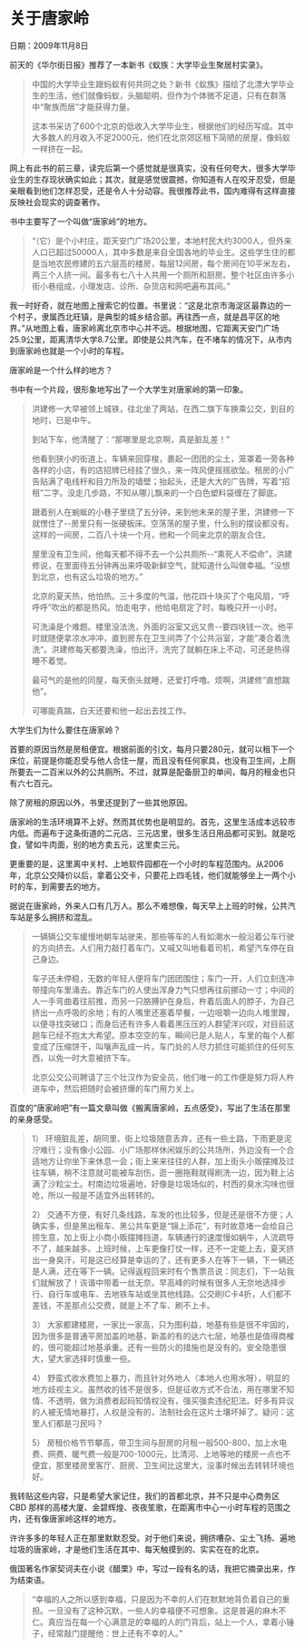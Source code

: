 # 关于唐家岭

日期：2009年11月8日

前天的《华尔街日报》推荐了一本新书《蚁族：大学毕业生聚居村实录》。

> 中国的大学毕业生跟蚂蚁有何共同之处？新书《蚁族》描绘了北漂大学毕业生的生活，他们就像蚂蚁，头脑聪明，但作为个体微不足道，只有在群落中“聚族而居”才能获得力量。
>
> 这本书采访了600个北京的低收入大学毕业生，根据他们的经历写成。其中大多数人的月收入不足2000元，他们在北京郊区租下简陋的房屋，像蚂蚁一样挤在一起。

网上有此书的前三章，读完后第一个感觉就是很真实，没有任何夸大，很多大学毕业生的生存现状确实如此；其次，就是感觉很震撼，你知道有人在咬牙忍受，但是亲眼看到他们怎样忍受，还是令人十分动容。我很推荐此书，国内难得有这样直接反映社会现实的调查著作。

书中主要写了一个叫做“唐家岭”的地方。

> “（它）是个小村庄，距天安门广场20公里，本地村民大约3000人，但外来人口已超过50000人，其中多数是来自全国各地的毕业生。这些学生住的都是当地农民修建的五六层高的楼房，每层12间房，每个房间在10平米左右，两三个人挤一间。最多有七八十人共用一个厕所和厨房。整个社区由许多小街小巷组成，小理发店、诊所、杂货店和网吧遍布其间。”

我一时好奇，就在地图上搜索它的位置。书里说：“这是北京市海淀区最靠边的一个村子，隶属西北旺镇，是典型的城乡结合部。再往西一点，就是昌平区的地界。”从地图上看，唐家岭离北京市中心并不远。根据地图，它距离天安门广场25.9公里，距离清华大学8.7公里。即使是公共汽车，在不堵车的情况下，从市内到唐家岭也就是一个小时的车程。

唐家岭是一个什么样的地方？

书中有一个片段，很形象地写出了一个大学生对唐家岭的第一印象。
> 洪建修一大早被领上城铁，往北坐了两站，在西二旗下车换乘公交，到目的地时，已是中午。
>
> 到站下车，他清醒了：“那哪里是北京啊，真是脏乱差！”
>
> 他看到狭小的街道上，车辆来回穿梭，裹起一团团的尘土，笼罩着一旁各种各样的小店，有的店招牌已经挂了很久，来一阵风便摇摇欲坠。租房的小广告贴满了电线杆和目力所及的墙壁；抬起头，还是大大的广告牌，写着“招租”二字。没走几步路，不知从哪儿飘来的一个白色塑料袋缠在了脚底。
>
> 跟着别人在蜿蜒的小巷子里绕了五分钟，来到他未来的屋子里，洪建修一下就愣住了--房里只有一张硬板床。空荡荡的屋子里，什么别的摆设都没有。这样的一间房，二百八十块一个月，他和一个同来北京的朋友合住。
>
> 屋里没有卫生间，他每天都不得不去一个公共厕所--“熏死人不偿命”，洪建修说，在里面待五分钟再出来呼吸新鲜空气，就知道什么叫做幸福。“没想到北京，也有这么垃圾的地方。”
>
> 北京的夏天热，他怕热。三十多度的气温，他花四十块买了个电风扇，“呼呼呼”吹出的都是热风。怕走电字，他给电扇定了时，每晚只开一小时。
>
> 可洗澡是个难题。楼里没法洗，外面的浴室又远又贵--要四块钱一次。他平时就随便拿凉水冲冲，直到房东在卫生间弄了个公共浴室，才能”凑合着洗洗“。洪建修每天都要洗澡，怕出汗，洗完了就躺在床上不动，可还是热得睡不着觉。
>
> 最可气的是他的同屋，每天倒头就睡，还爱打呼噜。烦啊，洪建修“直想踹他”。
>
> 可哪能真踹，白天还要和他一起出去找工作。

大学生们为什么要住在唐家岭？

首要的原因当然是房租便宜。根据前面的引文，每月只要280元，就可以租下一个床位，前提是你能忍受与他人合住一屋，而且没有任何家具，也没有卫生间，上厕所要去一二百米以外的公共厕所。不过，就算是配备厨卫的单间，每月的租金也只有六七百元。

除了房租的原因以外，书里还提到了一些其他原因。

唐家岭的生活环境算不上好。然而其优势也是明显的。首先，这里生活成本远较市内低。而遍布于这条街道的二元店、三元店里，很多生活日用品都可买到。就是吃食，譬如牛肉面，别的地方卖五元，这里卖三元。

更重要的是，这里离中关村、上地软件园都在一个小时的车程范围内。从2006年，北京公交降价以后，拿着公交卡，只要花上四毛钱，他们就能够坐上一两个小时的车，到需要去的地方。

据说在唐家岭，外来人口有几万人。那么不难想像，每天早上上班的时候，公共汽车站是多么拥挤和混乱。

> 一辆辆公交车缓慢地朝车站驶来，那些等车的人有如潮水一般沿着公车行驶的方向挤去。人们用力敲打着车门，又喊又叫地看着司机，希望汽车停在自己身边。
>
> 车子还未停稳，无数的年轻人便将车门团团围住；车门一开，人们立刻连冲带撞向车里涌去。靠近车门的人使出浑身力气只想再往前挪动一寸；中间的人一手弯曲着往前推，而另一只胳膊护在身后，杵着后面人的脖子，为自己挤出一点呼吸的余地；有的人嘴里还塞着早餐，一边咀嚼一边向人堆里蹭，以便寻找突破口；而身后还有许多人看着黑压压的人群望洋兴叹，对目前这趟车已经不抱太大希望。原本空空的车，瞬间已是人贴人，车里的每个人都变成了压缩饼干，叫嚷声乱成一片。车门处的人尽力抓住可能抓住的任何东西，以免一时大意被挤下车。
>
> 北京公交公司聘请了三个壮汉作为安全员，他们唯一的工作便是努力将人杵进车中，然后把随时会被挤爆的车门用力关上。

百度的“唐家岭吧”有一篇文章叫做《搬离唐家岭，五点感受》，写出了生活在那里的亲身感受。

> 1） 环境脏乱差，胡同里、街上垃圾随意丢弃，还有一些土路，下雨更是泥泞难行；没有像小公园、小广场那样休闲娱乐的公共场所，外边没有一个合适地方让你坐下来休息一会；街上来来往往的人群，加上街头小贩摆摊及过往车辆，稍不注意就可能被车刮伤，逛一圈拖鞋就得刷洗一边，因为鞋上沾满了沙粒尘土。村南边垃圾遍地，好像是垃圾场似的，村西的臭水沟味也很呛，所以一般是不适宜外出转转的。
>
> 2） 交通不方便，有好几条线路，车发的也比较多，但是还是很不方便；人确实多，但是黑出租车、黑公共车更是“锦上添花”，有时故意堵一会给自己捞生意，加上街上小商小贩摆摊挡道，车辆通行的速度慢如蜗牛，人流疏导不了，越来越多。上班时候，上车更像打仗一样，还不一定能上去，夏天挤出一身臭汗，可是这已经算是幸运的了，还有更多人在等下一辆，下一辆还是人满，还在等下一辆。记得返程回来时有个售票员说：同志们，下一站我们就解放了！诙谐中带着一丝无奈。早高峰的时候有很多人无奈地选择步行、自行车或电车、去地铁车站或坐其他线路。公交刷IC卡4折，人们都不差钱，不差那点公交费，就是上不了车、刷不上卡。
>
> 3） 大家都建楼房，一家比一家高，只为图利益，地基有些是很不牢固的，因为很多是普通平房加盖的地基，新盖的有的达六七层，地基也是值得商榷的，很可能超过地基承重。还有一些防火的措施也是没有的。安全隐患很大，望大家选择时慎重一些。
>
> 4） 野蛮式收水费加上暴力，而且针对外地人（本地人也用水呀），明显的地方歧视主义。虽然收的钱不是很多，但是征收方式不合法，用在哪里不知情、不透明，做为消费者起码知情权没有，强买强卖违纪犯法。好多有异议的人被无情地暴打，人权是没有的，法制社会在这片土壤坏掉了。疑问：这里人们都是刁民吗？
>
> 5） 房租价格节节攀高，带卫生间与厨房的月租一般500-800，加上水电费、网费、暖气费一般是700-1000元，比清河、上地等地的楼房一点也不便宜，那里楼房里客厅、厨房、卫生间比这里大，没事时候出去转转环境也好。

我转贴这些内容，只是希望大家记住，我们的首都北京，并不只是中心商务区 CBD 那样的高楼大厦、金碧辉煌、夜夜笙歌，在距离市中心一小时车程的范围之内，还有像唐家岭这样的地方。

许许多多的年轻人正在那里默默忍受。对于他们来说，拥挤嘈杂、尘土飞扬、遍地垃圾的唐家岭，才是他们生活在其中、每天触摸到的、实实在在的北京。

俄国著名作家契诃夫在小说《醋栗》中，写过一段有名的话，我把它摘录出来，作为结束语。

> “幸福的人之所以感到幸福，只是因为不幸的人们在默默地背负着自己的重担。一旦没有了这种沉默，一些人的幸福便不可想象。这是普遍的麻木不仁。真应当在每一个心满意足的幸福的人的门背后，站上一个人，拿着小锤子，经常敲门提醒他：世上还有不幸的人。”


